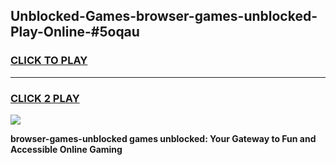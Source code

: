 
## Unblocked-Games-browser-games-unblocked-Play-Online-#5oqau
<h3>
<a href="https://premium.freeplayer.one?title=browser-games-unblocked&ref=27F">CLICK TO PLAY</a></h3>
<hr>

<h3>
<a href="https://premium.freeplayer.one?title=browser-games-unblocked&ref=27F">CLICK 2 PLAY</a>
  
</h3>

<a href="https://premium.freeplayer.one?title=browser-games-unblocked&ref=27F"><img src="https://clearcache.store/games.png"></a>


**browser-games-unblocked games unblocked: Your Gateway to Fun and Accessible Online Gaming**
